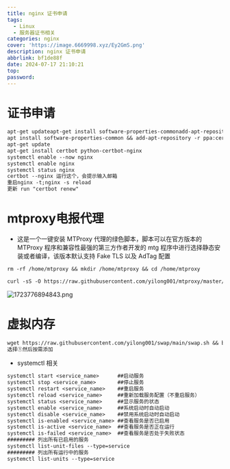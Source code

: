 ```yaml
---
title: nginx 证书申请
tags:
  - Linux
  - 服务器证书相关
categories: nginx
cover: 'https://image.6669998.xyz/Ey2GmS.png'
description: nginx 证书申请
abbrlink: bf1de88f
date: 2024-07-17 21:10:21
top:
password:
---
```


# 证书申请

```markdown
apt-get updateapt-get install software-properties-commonadd-apt-repository universeadd-apt-repository ppa:certbot/certbotapt-get update
apt install software-properties-common && add-apt-repository -r ppa:certbot/certbot && apt update && apt install certbot python3-certbot-nginx
apt-get update
apt-get install certbot python-certbot-nginx
systemctl enable --now nginx
systemctl enable nginx
systemctl status nginx
certbot --nginx 运行这个，会提示输入邮箱
重启nginx -t;nginx -s reload
更新 run "certbot renew"
```

# mtproxy电报代理

- 这是一个一键安装 MTProxy 代理的绿色脚本，脚本可以在官方版本的 MTProxy 程序和兼容性最强的第三方作者开发的 mtg 程序中进行选择静态安装或者编译，该版本默认支持 Fake TLS 以及 AdTag 配置

```markdown
rm -rf /home/mtproxy && mkdir /home/mtproxy && cd /home/mtproxy
```

```markdown
curl -sS -O https://raw.githubusercontent.com/yilong001/mtproxy/master/mtproxy.sh && chmod +x mtproxy.sh && ./mtproxy.sh
```

![1723776894843.png](https://image.6669998.xyz/UK3scv.png)

# 虚拟内存

```markdown
wget https://raw.githubusercontent.com/yilong001/swap/main/swap.sh && bash swap.sh
选择①然后按需添加
```

- systemctl 相关
```dtd
systemctl start <service_name>      ##启动服务
systemctl stop <service_name>       ##停止服务
systemctl restart <service_name>    ##重启服务
systemctl reload <service_name>     ##重新加载服务配置（不重启服务）
systemctl status <service_name>     ##显示服务的状态
systemctl enable <service_name>     ##系统启动时自动启动
systemctl disable <service_name>    ##禁用系统启动时自动启动
systemctl is-enabled <service_name> ##查看服务是否已启用
systemctl is-active <service_name>  ##查看服务是否正在运行
systemctl is-failed <service_name>  ##查看服务是否处于失败状态
######### 列出所有已启用的服务
systemctl list-unit-files --type=service
######### 列出所有运行中的服务
systemctl list-units --type=service
```